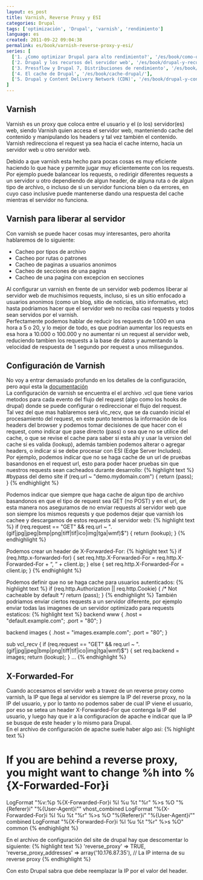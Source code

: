 ```yaml
---
layout: es_post
title: Varnish, Reverse Proxy y ESI
categories: Drupal
tags: ['optimización', 'Drupal', 'varnish', 'rendimiento']
language: es
created: 2011-09-22 09:04:38
permalink: es/book/varnish-reverse-proxy-y-esi/
series: [
  ['1. ¿Como optimizar Drupal para alto rendimiento?', '/es/book/como-optimizar-drupal-para-alto-rendimiento/'],
  ['2. Drupal y los recursos del servidor web', '/es/book/drupal-y-recursos-del-servidor-web/'],
  ['3. Pressflow y Drupal 7, Distribuciones de rendimiento', '/es/book/pressflow-y-drupal-7-distribuciones-rendimiento/'],
  ['4. El cache de Drupal', '/es/book/cache-drupal/'],
  ['5. Drupal y Content Delivery Network (CDN)', '/es/book/drupal-y-content-delivery-network-cdn/'],
]
---
```

## Varnish
Varnish es un proxy que coloca entre el usuario y el (o los) servidor(es) web, siendo Varnish quien accesa el servidor web, manteniendo cache del contenido y manipulando los headers y tal vez también el contenido.  
Varnish redirecciona el request ya sea hacia el cache interno, hacia un servidor web u otro servidor web.

Debido a que varnish esta hecho para pocas cosas es muy eficiente haciendo lo que hace y permite jugar muy eficientemente con los requests.  
Por ejemplo puede balancear los requests, o redirigir diferentes requests a un servidor u otro dependiendo de algun header, de alguna ruta o de algun tipo de archivo, o incluso de si un servidor funciona bien o da errores, en cuyo caso inclusive puede mantenerse dando una respuesta del cache mientras el servidor no funciona.

## Varnish para liberar al servidor
Con varnish se puede hacer cosas muy interesantes, pero ahorita hablaremos de lo siguiente:

- Cacheo por tipos de archivo
- Cacheo por rutas o patrones
- Cacheo de paginas a usuarios anonimos
- Cacheo de secciones de una pagina
- Cacheo de una pagina con excepcion en secciones

Al configurar un varnish en frente de un servidor web podemos liberar al servidor web de muchisimos requests, incluso, si es un sitio enfocado a usuarios anonimos (como un blog, sitio de noticias, sitio informativo, etc) hasta podriamos hacer que el servidor web no reciba casi requests y todos sean servidos por el varnish.  
Perfectamente podemos hablar de reducir los requests de 1.000 en una hora a 5 o 20, y lo mejor de todo, es que podrian aumentar los requests en esa hora a 10.000 o 100.000 y no aumentar ni un request al servidor web, reduciendo tambien los requests a la base de datos y aumentando la velocidad de respuesta de 1 segundo por request a unos milisegundos.

## Configuración de Varnish
No voy a entrar demasiado profundo en los detalles de la configuración, pero aquí esta la [documentación](https://www.varnish-cache.org/docs/trunk/index.html)  
La configuración de varnish se encuentra el el archivo .vcl que tiene varios metodos para cada evento del flujo del request (algo como los hooks de drupal) donde se puede configurar o redireccionar el flujo del request.  
Tal vez del que mas hablaremos será vlc_recv, que se da cuando inicial el procesamiento del request, en este punto tenemos la información de los headers del browser y podemos tomar decisiones de que hacer con el request, como indicar que pase directo (pass) o sea que no se utilice del cache, o que se revise el cache para saber si esta ahi y usar la version del cache si es valida (lookup), además tambien podemos alterar o agregar headers, o indicar si se debe procesar con ESI (Edge Server Includes).  
Por ejemplo, podemos indicar que no se haga cache de un url de pruebas basandonos en el request url, esto para poder hacer pruebas sin que nuestros requests sean cacheados durante desarrollo:
{% highlight text %}
#bypass del demo site
if (req.url ~ "demo.mydomain.com") {
  return (pass);
}
{% endhighlight %}

Podemos indicar que siempre que haga cache de algun tipo de archivo basandonos en que el tipo de request sea GET (no POST) y en el url, de esta manera nos aseguramos de no enviar requests al servidor web que son siempre los mismos requests y que podemos dejar que varnish los cachee y descargamos de estos requests al servidor web:
{% highlight text %}
if (req.request == "GET" && req.url ~ ".(gif|jpg|jpeg|bmp|png|tiff|tif|ico|img|tga|wmf)$") {
  return (lookup);
}
{% endhighlight %}

Podemos crear un header de X-Forwarded-For:
{% highlight text %}
if (req.http.x-forwarded-for) {
  set req.http.X-Forwarded-For =
    req.http.X-Forwarded-For + “, ” + client.ip;
} else {
  set req.http.X-Forwarded-For = client.ip;
}
{% endhighlight %}

Podemos definir que no se haga cache para usuarios autenticados:
{% highlight text %}
if (req.http.Authorization || req.http.Cookie) {
  /* Not cacheable by default */
  return (pass);
}
{% endhighlight %}
También podriamos enviar ciertos requests a un servidor diferente, por ejemplo enviar todas las imagenes de un servidor optimizado para requests estaticos:
{% highlight text %}
backend www {
  .host = "default.example.com";
  .port = "80";
}

backend images {
  .host = "images.example.com";
  .port = "80";
}

sub vcl_recv {
    if (req.request == "GET" && req.url ~ ".(gif|jpg|jpeg|bmp|png|tiff|tif|ico|img|tga|wmf)$") {
        set req.backend = images;
        return (lookup);
    }
...
{% endhighlight %}

## X-Forwarded-For
Cuando accesamos el servidor web a travez de un reverse proxy como varnish, la IP que llega al servidor es siempre la IP del reverse proxy, no la IP del usuario, y por lo tanto no podemos saber de cual IP viene el usuario, por eso se setea un header X-Forwarded-For que contenga la IP del usuario, y luego hay que ir a la configuracion de apache e indicar que la IP se busque de este header y lo mismo para Drupal.  
En el archivo de configuración de apache suele haber algo asi:
{% highlight text %}
# If you are behind a reverse proxy, you might want to change %h into %{X-Forwarded-For}i
LogFormat "%v:%p %{X-Forwarded-For}i %l %u %t \"%r\" %>s %O \"%{Referer}i\" \"%{User-Agent}i\"" vhost_combined
LogFormat "%{X-Forwarded-For}i %l %u %t \"%r\" %>s %O \"%{Referer}i\" \"%{User-Agent}i\"" combined
LogFormat "%{X-Forwarded-For}i %l %u %t \"%r\" %>s %O" common
{% endhighlight %}

En el archivo de configuración del site de drupal hay que descomentar lo siguiente:
{% highlight text %}
'reverse_proxy' => TRUE,
'reverse_proxy_addresses' => array('10.176.87.35'), // La IP interna de su reverse proxy
{% endhighlight %}

Con esto Drupal sabra que debe reemplazar la IP por el valor del header.

